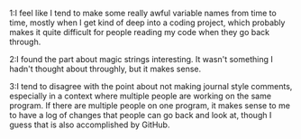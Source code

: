 1:I feel like I tend to make some really awful variable names from time to time, mostly when I get kind of 
deep into a coding project, which probably makes it quite difficult for people reading my code when they go back through.

2:I found the part about magic strings interesting. It wasn't something I hadn't thought about throughly, but it makes sense.

3:I tend to disagree with the point about not making journal style comments, especially in a context where multiple people
are working on the same program. If there are multiple people on one program, it makes sense to me to have a log of changes that people 
can go back and look at, though I guess that is also accomplished by GitHub.